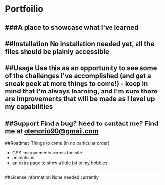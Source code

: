 # Portfoilio
###A place to showcase what I've learned
------------------------
##Installation
No installation needed yet, all the files should be plainly accessible
------------------------
##Usage
Use this as an opportunity to see some of the challenges I've accomplished (and get a sneak peek at more things to come!) - keep in mind that I'm always learning, and I'm sure there are improvements that will be made as I level up my capabilities
------------------------
##Support
Find a bug? Need to contact me?
Find me at otenorio90@gmail.com
------------------------
##Roadmap
Things to come (in no particular order):
- CSS improvements across the site
- animations
- an extra page to show a little bit of my hobbies!
------------------------
##License information
None needed currently
